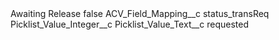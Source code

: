 <?xml version="1.0" encoding="UTF-8"?>
<CustomMetadata xmlns="http://soap.sforce.com/2006/04/metadata" xmlns:xsi="http://www.w3.org/2001/XMLSchema-instance" xmlns:xsd="http://www.w3.org/2001/XMLSchema">
    <label>Awaiting Release</label>
    <protected>false</protected>
    <values>
        <field>ACV_Field_Mapping__c</field>
        <value xsi:type="xsd:string">status_transReq</value>
    </values>
    <values>
        <field>Picklist_Value_Integer__c</field>
        <value xsi:nil="true"/>
    </values>
    <values>
        <field>Picklist_Value_Text__c</field>
        <value xsi:type="xsd:string">requested</value>
    </values>
</CustomMetadata>
